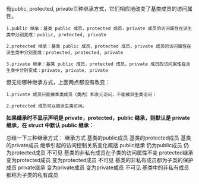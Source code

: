 有public, protected, private三种继承方式，它们相应地改变了基类成员的访问属性。

    1.public 继承：基类 public 成员，protected 成员，private 成员的访问属性在派生类中分别变成：public, protected, private

    2.protected 继承：基类 public 成员，protected 成员，private 成员的访问属性在派生类中分别变成：protected, protected, private

    3.private 继承：基类 public 成员，protected 成员，private 成员的访问属性在派生类中分别变成：private, private, private

但无论哪种继承方式，上面两点都没有改变：

    1.private 成员只能被本类成员（类内）和友元访问，不能被派生类访问；

    2.protected 成员可以被派生类访问。


**如果继承时不显示声明是 private，protected，public 继承，则默认是 private 继承，在 struct 中默认 public 继承：**

总结一下三种继承方式：
继承方式 	基类的public成员 	基类的protected成员 	基类的private成员 	继承引起的访问控制关系变化概括
public继承 	仍为public成员 	仍为protected成员 	不可见 	基类的非私有成员在子类的访问属性不变
protected继承 	变为protected成员 	变为protected成员 	不可见 	基类的非私有成员都为子类的保护成员
private继承 	变为private成员 	变为private成员 	不可见 	基类中的非私有成员都称为子类的私有成员